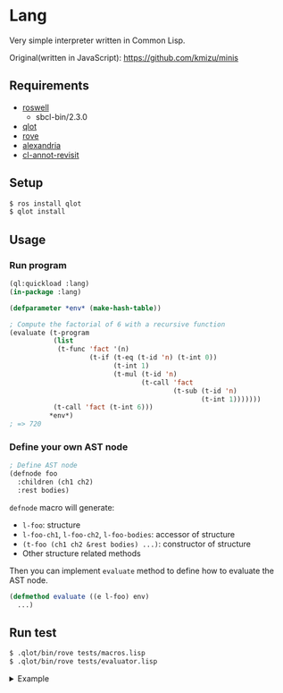 # Lang

Very simple interpreter written in Common Lisp.

Original(written in JavaScript): https://github.com/kmizu/minis

## Requirements

- [roswell](https://github.com/roswell/roswell)
  - sbcl-bin/2.3.0
- [qlot](https://github.com/fukamachi/qlot)
- [rove](https://github.com/fukamachi/rove)
- [alexandria](https://gitlab.common-lisp.net/alexandria/alexandria.git)
- [cl-annot-revisit](https://github.com/y2q-actionman/cl-annot-revisit)

## Setup

```zsh
$ ros install qlot
$ qlot install
```

## Usage

### Run program

```lisp
(ql:quickload :lang)
(in-package :lang)

(defparameter *env* (make-hash-table))

; Compute the factorial of 6 with a recursive function
(evaluate (t-program
           (list
            (t-func 'fact '(n)
                    (t-if (t-eq (t-id 'n) (t-int 0))
                          (t-int 1)
                          (t-mul (t-id 'n)
                                 (t-call 'fact
                                         (t-sub (t-id 'n)
                                                (t-int 1)))))))
           (t-call 'fact (t-int 6)))
          *env*)
; => 720
```

### Define your own AST node

```lisp
; Define AST node
(defnode foo
  :children (ch1 ch2)
  :rest bodies)
```
`defnode` macro will generate:
- `l-foo`: structure
- `l-foo-ch1`, `l-foo-ch2`, `l-foo-bodies`: accessor of structure
- `(t-foo (ch1 ch2 &rest bodies) ...)`: constructor of structure
- Other structure related methods

Then you can implement `evaluate` method to define how to evaluate the AST node.

```lisp
(defmethod evaluate ((e l-foo) env)
  ...)
```

## Run test

```zsh
$ .qlot/bin/rove tests/macros.lisp
$ .qlot/bin/rove tests/evaluator.lisp
```

<details>
<summary>Example</summary>

```
$ .qlot/bin/rove tests/evaluator.lisp

Testing System lang-tests

;; testing 'lang-tests/evaluator'
check-evaluating-bin-expr
  1 + 1 == 2
    ✓ Expect (= (EVALUATE (T-ADD (T-INT 1) (T-INT 1)) (MAKE-HASH-TABLE)) 2) to be true.
  1 - 2 == -1
    ✓ Expect (= (EVALUATE (T-SUB (T-INT 1) (T-INT 2)) (MAKE-HASH-TABLE)) -1) to be true.
  2 * 3 == 6
    ✓ Expect (= (EVALUATE (T-MUL (T-INT 2) (T-INT 3)) (MAKE-HASH-TABLE)) 6) to be true.
  6 / 2 == 3
    ✓ Expect (= (EVALUATE (T-DIV (T-INT 6) (T-INT 2)) (MAKE-HASH-TABLE)) 3) to be true.
  1 / 0 == Error!
  (1 + (2 * 3) - 1) / 2 == 3
    ✓ Expect (=
              (EVALUATE
               (T-DIV (T-SUB (T-ADD (T-INT 1) (T-MUL (T-INT 2) (T-INT 3))) (T-INT 1))
                      (T-INT 2))
               (MAKE-HASH-TABLE))
              3) to be true.
  1 < 2 == 1
    ✓ Expect (EVALUATE (T-LT (T-INT 1) (T-INT 2)) (MAKE-HASH-TABLE)) to be true.
  2 > 1 == 1
    ✓ Expect (EVALUATE (T-GT (T-INT 2) (T-INT 1)) (MAKE-HASH-TABLE)) to be true.
  1 <= 1 == 1
    ✓ Expect (EVALUATE (T-GTE (T-INT 1) (T-INT 1)) (MAKE-HASH-TABLE)) to be true.
  1 >= 1 == 1
    ✓ Expect (EVALUATE (T-LTE (T-INT 1) (T-INT 1)) (MAKE-HASH-TABLE)) to be true.
  1 == 1 == 1
    ✓ Expect (EVALUATE (T-EQ (T-INT 1) (T-INT 1)) (MAKE-HASH-TABLE)) to be true.
  1 != 0 == 1
    ✓ Expect (EVALUATE (T-NE (T-INT 1) (T-INT 0)) (MAKE-HASH-TABLE)) to be true.
check-evaluating-assignment
  {a = 100; a} == 100
    ✓ Expect (=
              (EVALUATE (T-SEQ (T-ASSIGN 'A (T-INT 100)) (T-ID 'A))
                        (MAKE-HASH-TABLE))
              100) to be true.
  {a = 100; b = a + 1; b} == 101
    ✓ Expect (=
              (EVALUATE
               (T-SEQ (T-ASSIGN 'A (T-INT 100))
                      (T-ASSIGN 'B (T-ADD (T-ID 'A) (T-INT 1))) (T-ID 'B))
               (MAKE-HASH-TABLE))
              101) to be true.
check-evaluating-if
  (if(1 < 2) 2 else 1) == 2
    ✓ Expect (=
              (EVALUATE (T-IF (T-LT (T-INT 1) (T-INT 2)) (T-INT 2) (T-INT 1))
                        (MAKE-HASH-TABLE))
              2) to be true.
  (if(1 > 2) 2 else 1) == 1
    ✓ Expect (=
              (EVALUATE (T-IF (T-GT (T-INT 1) (T-INT 2)) (T-INT 2) (T-INT 1))
                        (MAKE-HASH-TABLE))
              1) to be true.
  { a = 100; b = 200; if (a < b) { 500; } else { 1000; }
    ✓ Expect (=
              (EVALUATE
               (T-SEQ (T-ASSIGN 'A (T-INT 100)) (T-ASSIGN 'B (T-INT 200))
                      (T-IF (T-LT (T-ID 'A) (T-ID 'B)) (T-INT 500) (T-INT 1000)))
               (MAKE-HASH-TABLE))
              500) to be true.
check-evaluating-program
  func add(a, b) { return a + b; } add(1, 2);
    ✓ Expect (=
              (EVALUATE
               (T-PROGRAM (LIST (T-FUNC 'ADD '(A B) (T-ADD (T-ID 'A) (T-ID 'B))))
                          (T-CALL 'ADD (T-INT 1) (T-INT 2)))
               (MAKE-HASH-TABLE))
              3) to be true.
  i = 0; while (i < 10) { i = i + 1; } i
    ✓ Expect (=
              (EVALUATE
               (T-PROGRAM 'NIL (T-ASSIGN 'I (T-INT 0))
                          (T-WHILE (T-LT (T-ID 'I) (T-INT 10))
                                   (T-ASSIGN 'I (T-ADD (T-ID 'I) (T-INT 1))))
                          (T-ID 'I))
               (MAKE-HASH-TABLE))
              10) to be true.
              
✓ 1 test completed

Summary:
  All 1 test passed.
```
</details>
